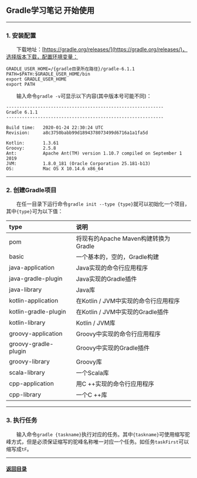 ## Gradle学习笔记 开始使用
---
### 1. 安装配置

&emsp;&emsp;下载地址：[https://gradle.org/releases/](https://gradle.org/releases/)，选择版本下载，配置环境变量：
```
GRADLE_USER_HOME=/{gradle目录所在路径}/gradle-6.1.1
PATH=$PATH:$GRADLE_USER_HOME/bin
export GRADLE_USER_HOME
export PATH
```
&emsp;&emsp;输入命令`gradle -v`可显示以下内容(其中版本号可能不同)：
```
------------------------------------------------------------
Gradle 6.1.1
------------------------------------------------------------

Build time:   2020-01-24 22:30:24 UTC
Revision:     a8c3750babb99d1894378073499d6716a1a1fa5d

Kotlin:       1.3.61
Groovy:       2.5.8
Ant:          Apache Ant(TM) version 1.10.7 compiled on September 1 2019
JVM:          1.8.0_181 (Oracle Corporation 25.181-b13)
OS:           Mac OS X 10.14.6 x86_64

```
---
### 2. 创建Gradle项目

&emsp;&emsp;在任一目录下运行命令`gradle init --type {type}`就可以初始化一个项目，其中`{type}`可为以下值：

| type | 说明 | 
| :-----| :---- | 
| pom | 将现有的Apache Maven构建转换为Gradle | 
| basic | 一个基本的，空的，Gradle构建 | 
| java-application | Java实现的命令行应用程序 | 
| java-gradle-plugin | Java实现的Gradle插件 | 
| java-library | Java库 | 
| kotlin-application | 在Kotlin / JVM中实现的命令行应用程序 | 
| kotlin-gradle-plugin | 在Kotlin / JVM中实现的Gradle插件 | 
| kotlin-library | Kotlin / JVM库 | 
| groovy-application | Groovy中实现的命令行应用程序 | 
| groovy-gradle-plugin | Groovy中实现的Gradle插件 | 
| groovy-library | 	Groovy库 | 
| scala-library | 一个Scala库 | 
| cpp-application | 用C ++实现的命令行应用程序 | 
| cpp-library | 一个C ++库 | 


---
### 3. 执行任务

&emsp;&emsp;输入命令`gradle {taskname}`执行对应的任务。其中`{taskname}`可使用缩写驼峰方式，但是必须保证缩写的驼峰名称唯一对应一个任务。如任务`taskFirst`可以缩写成`tF`。

---

#### [返回目录](./)